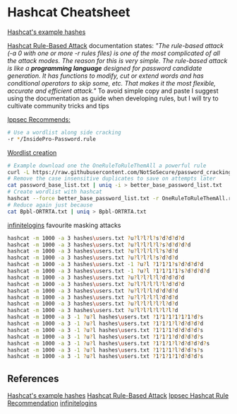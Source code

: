 # Hashcat Cheatsheet

[Hashcat's example hashes](https://hashcat.net/wiki/doku.php?id=example_hashes)


[Hashcat Rule-Based Attack](https://hashcat.net/wiki/doku.php?id=rule_based_attack) documentation states: *"The rule-based attack (-a 0 with one or more -r rules files) is one of the most complicated of all the attack modes. The reason for this is very simple. The rule-based attack is like a **programming language** designed for password candidate generation. It has functions to modify, cut or extend words and has conditional operators to skip some, etc. That makes it the most flexible, accurate and efficient attack."* To avoid simple copy and paste I suggest using the documentation as guide when developing rules, but I will try to cultivate community tricks and tips 

[Ippsec Recommends:](https://www.youtube.com/watch?v=H9FcE_FMZio)
```bash
# Use a wordlist along side cracking
-r */InsidePro-Password.rule
```

[Wordlist creation](https://infinitelogins.com/2020/11/16/using-hashcat-rules-to-create-custom-wordlists/)
```bash
# Example download one the OneRuleToRuleThemAll a powerful rule
curl -L https://raw.githubusercontent.com/NotSoSecure/password_cracking_rules/master/OneRuleToRuleThemAll.rule -o OneRuleToRuleThemAll.rule 
# Remove the case insensitive duplicates to save on attempts later
cat password_base_list.txt | uniq -i > better_base_password_list.txt
# Create wordlist with hashcat 
hashcat --force better_base_password_list.txt -r OneRuleToRuleThemAll.rule  --stdout > Bpbl-ORTRTA.txt 
# Reduce again just because 
cat Bpbl-ORTRTA.txt | uniq > Bpbl-ORTRTA.txt
```

[infinitelogins](https://infinitelogins.com/2020/11/16/using-hashcat-rules-to-create-custom-wordlists/) favourite masking attacks
```bash
hashcat -m 1000 -a 3 hashes\users.txt ?u?l?l?l?s?d?d?d?d
hashcat -m 1000 -a 3 hashes\users.txt ?u?l?l?l?l?s?d?d?d?d
hashcat -m 1000 -a 3 hashes\users.txt ?u?l?l?l?l?s?d?d
hashcat -m 1000 -a 3 hashes\users.txt ?u?l?l?l?s?d?d?d
hashcat -m 1000 -a 3 hashes\users.txt -1 ?u?l ?1?1?1?s?d?d?d?d
hashcat -m 1000 -a 3 hashes\users.txt -1 ?u?l ?1?1?1?1?s?d?d?d?d
hashcat -m 1000 -a 3 hashes\users.txt ?u?l?l?l?l?d?d?d?d
hashcat -m 1000 -a 3 hashes\users.txt ?u?l?l?l?l?l?d?d?d
hashcat -m 1000 -a 3 hashes\users.txt ?u?l?l?l?d?d?d?d
hashcat -m 1000 -a 3 hashes\users.txt ?u?l?l?l?l?d?d?d
hashcat -m 1000 -a 3 hashes\users.txt ?u?l?l?l?l?l?d?d
hashcat -m 1000 -a 3 hashes\users.txt ?u?l?l?l?l?l?l?d
hashcat -m 1000 -a 3 -1 ?u?l hashes\users.txt ?1?1?1?1?1?1?d?s
hashcat -m 1000 -a 3 -1 ?u?l hashes\users.txt ?1?1?1?l?d?d?d?d
hashcat -m 1000 -a 3 -1 ?u?l hashes\users.txt ?1?1?1?d?d?d?d?s
hashcat -m 1000 -a 3 -1 ?u?l hashes\users.txt ?1?1?1?d?d?d?d?s
hashcat -m 1000 -a 3 -1 ?u?l hashes\users.txt ?1?1?1?l?d?d?d?d?s
hashcat -m 1000 -a 3 -1 ?u?l hashes\users.txt ?1?1?1?l?d?d?s?s
hashcat -m 1000 -a 3 -1 ?u?l hashes\users.txt ?1?1?1?1?d?d?d?s
```


## References

[Hashcat's example hashes](https://hashcat.net/wiki/doku.php?id=example_hashes)
[Hashcat Rule-Based Attack](https://hashcat.net/wiki/doku.php?id=rule_based_attack) 
[Ippsec Hashcat Rule Recommendation](https://www.youtube.com/watch?v=H9FcE_FMZio)
[infinitelogins](https://infinitelogins.com/2020/11/16/using-hashcat-rules-to-create-custom-wordlists/)